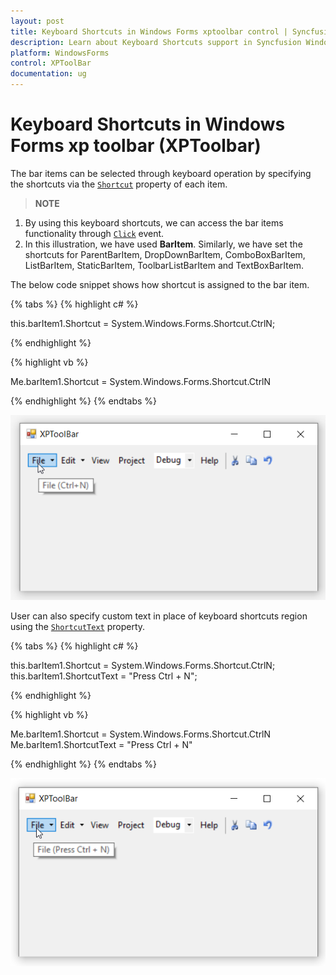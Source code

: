 ```yaml
---
layout: post
title: Keyboard Shortcuts in Windows Forms xptoolbar control | Syncfusion
description: Learn about Keyboard Shortcuts support in Syncfusion Windows Forms xptoolbar (XPToolbar) control and more details.
platform: WindowsForms
control: XPToolBar
documentation: ug
---
```


# Keyboard Shortcuts in Windows Forms xp toolbar (XPToolbar)

The bar items can be selected through keyboard operation by specifying the shortcuts via the [`Shortcut`](https://help.syncfusion.com/cr/windowsforms/Syncfusion.Windows.Forms.Tools.XPMenus.BarItem.html#Syncfusion_Windows_Forms_Tools_XPMenus_BarItem__ctor_System_String_System_EventHandler_System_Windows_Forms_Shortcut_) property of each item.

>**NOTE**      
1. By using this keyboard shortcuts, we can access the bar items functionality through [`Click`](https://help.syncfusion.com/cr/windowsforms/Syncfusion.Windows.Forms.Tools.XPMenus.BarItem.html) event.               
2. In this illustration, we have used **BarItem**. Similarly, we have set the shortcuts for ParentBarItem, DropDownBarItem, ComboBoxBarItem, ListBarItem, StaticBarItem, ToolbarListBarItem and TextBoxBarItem.


The below code snippet shows how shortcut is assigned to the bar item.

{% tabs %}
{% highlight c# %}

this.barItem1.Shortcut = System.Windows.Forms.Shortcut.CtrlN;

{% endhighlight %}

{% highlight vb %}

Me.barItem1.Shortcut = System.Windows.Forms.Shortcut.CtrlN

{% endhighlight %}
{% endtabs %}

![Keyboard Shortcuts](Shortcut_Images/Shortcut.png)

User can also specify custom text in place of keyboard shortcuts region using the [`ShortcutText`](https://help.syncfusion.com/cr/windowsforms/Syncfusion.Windows.Forms.Tools.XPMenus.BarItem.html#Syncfusion_Windows_Forms_Tools_XPMenus_BarItem_ShortcutText) property.

{% tabs %}
{% highlight c# %}

this.barItem1.Shortcut = System.Windows.Forms.Shortcut.CtrlN;
this.barItem1.ShortcutText = "Press Ctrl + N";

{% endhighlight %}

{% highlight vb %}

Me.barItem1.Shortcut = System.Windows.Forms.Shortcut.CtrlN
Me.barItem1.ShortcutText = "Press Ctrl + N"

{% endhighlight %}
{% endtabs %}

![Keyboard Shortcuts](Shortcut_Images/Shortcut1.png)
